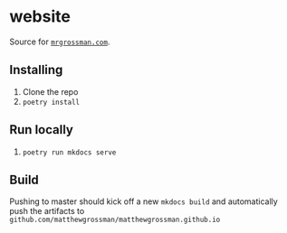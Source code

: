 # website
Source for [`mrgrossman.com`](https://www.mrgrossman.com).

## Installing
1. Clone the repo
1. `poetry install`

## Run locally
1. `poetry run mkdocs serve`

## Build
Pushing to master should kick off a new `mkdocs build` and automatically push the artifacts to `github.com/matthewgrossman/matthewgrossman.github.io`

